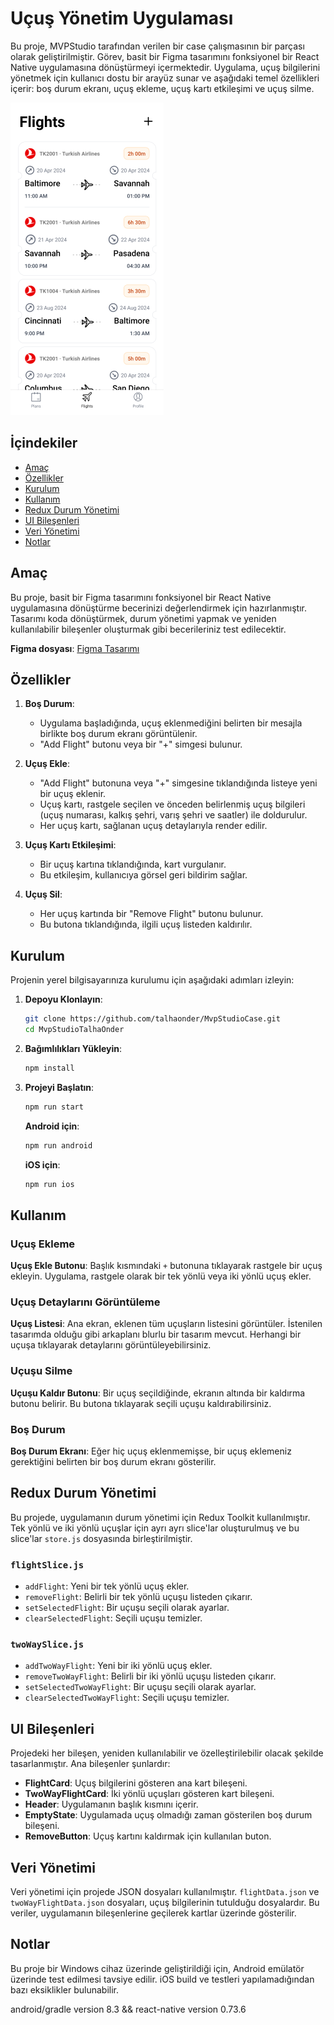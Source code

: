 # Uçuş Yönetim Uygulaması

Bu proje, MVPStudio tarafından verilen bir case çalışmasının bir parçası olarak geliştirilmiştir. Görev, basit bir Figma tasarımını fonksiyonel bir React Native uygulamasına dönüştürmeyi içermektedir. Uygulama, uçuş bilgilerini yönetmek için kullanıcı dostu bir arayüz sunar ve aşağıdaki temel özellikleri içerir: boş durum ekranı, uçuş ekleme, uçuş kartı etkileşimi ve uçuş silme.

![Uygulama Ekran Görüntüsü](https://github.com/talhaonder/MvpStudioCase/blob/main/src/assets/ss/Screenshot_1724687615.png)

## İçindekiler

- [Amaç](#amaç)
- [Özellikler](#özellikler)
- [Kurulum](#kurulum)
- [Kullanım](#kullanım)
- [Redux Durum Yönetimi](#redux-durum-yönetimi)
- [UI Bileşenleri](#ui-bileşenleri)
- [Veri Yönetimi](#veri-yönetimi)
- [Notlar](#notlar)

## Amaç

Bu proje, basit bir Figma tasarımını fonksiyonel bir React Native uygulamasına dönüştürme becerinizi değerlendirmek için hazırlanmıştır. Tasarımı koda dönüştürmek, durum yönetimi yapmak ve yeniden kullanılabilir bileşenler oluşturmak gibi becerileriniz test edilecektir.

**Figma dosyası**: [Figma Tasarımı](https://www.figma.com/design/cgODek1Y7g0s7B7VVhPlBn/mvpstudio-Case)

## Özellikler

1. **Boş Durum**:

   - Uygulama başladığında, uçuş eklenmediğini belirten bir mesajla birlikte boş durum ekranı görüntülenir.
   - "Add Flight" butonu veya bir "+" simgesi bulunur.

2. **Uçuş Ekle**:

   - "Add Flight" butonuna veya "+" simgesine tıklandığında listeye yeni bir uçuş eklenir.
   - Uçuş kartı, rastgele seçilen ve önceden belirlenmiş uçuş bilgileri (uçuş numarası, kalkış şehri, varış şehri ve saatler) ile doldurulur.
   - Her uçuş kartı, sağlanan uçuş detaylarıyla render edilir.

3. **Uçuş Kartı Etkileşimi**:

   - Bir uçuş kartına tıklandığında, kart vurgulanır.
   - Bu etkileşim, kullanıcıya görsel geri bildirim sağlar.

4. **Uçuş Sil**:
   - Her uçuş kartında bir "Remove Flight" butonu bulunur.
   - Bu butona tıklandığında, ilgili uçuş listeden kaldırılır.

## Kurulum

Projenin yerel bilgisayarınıza kurulumu için aşağıdaki adımları izleyin:

1. **Depoyu Klonlayın**:
   ```sh
   git clone https://github.com/talhaonder/MvpStudioCase.git
   cd MvpStudioTalhaOnder
   ```
2. **Bağımlılıkları Yükleyin**:
   ```sh
   npm install
   ```
3. **Projeyi Başlatın**:

   ```sh
   npm run start
   ```

   **Android için**:

   ```sh
   npm run android
   ```

   **iOS için**:

   ```sh
   npm run ios
   ```

## Kullanım

### Uçuş Ekleme

**Uçuş Ekle Butonu**: Başlık kısmındaki `+` butonuna tıklayarak rastgele bir uçuş ekleyin. Uygulama, rastgele olarak bir tek yönlü veya iki yönlü uçuş ekler.

### Uçuş Detaylarını Görüntüleme

**Uçuş Listesi**: Ana ekran, eklenen tüm uçuşların listesini görüntüler. İstenilen tasarımda olduğu gibi arkaplanı blurlu bir tasarım mevcut. Herhangi bir uçuşa tıklayarak detaylarını görüntüleyebilirsiniz.

### Uçuşu Silme

**Uçuşu Kaldır Butonu**: Bir uçuş seçildiğinde, ekranın altında bir kaldırma butonu belirir. Bu butona tıklayarak seçili uçuşu kaldırabilirsiniz.

### Boş Durum

**Boş Durum Ekranı**: Eğer hiç uçuş eklenmemişse, bir uçuş eklemeniz gerektiğini belirten bir boş durum ekranı gösterilir.

## Redux Durum Yönetimi

Bu projede, uygulamanın durum yönetimi için Redux Toolkit kullanılmıştır. Tek yönlü ve iki yönlü uçuşlar için ayrı ayrı slice'lar oluşturulmuş ve bu slice'lar `store.js` dosyasında birleştirilmiştir.

### `flightSlice.js`

- `addFlight`: Yeni bir tek yönlü uçuş ekler.
- `removeFlight`: Belirli bir tek yönlü uçuşu listeden çıkarır.
- `setSelectedFlight`: Bir uçuşu seçili olarak ayarlar.
- `clearSelectedFlight`: Seçili uçuşu temizler.

### `twoWaySlice.js`

- `addTwoWayFlight`: Yeni bir iki yönlü uçuş ekler.
- `removeTwoWayFlight`: Belirli bir iki yönlü uçuşu listeden çıkarır.
- `setSelectedTwoWayFlight`: Bir uçuşu seçili olarak ayarlar.
- `clearSelectedTwoWayFlight`: Seçili uçuşu temizler.

## UI Bileşenleri

Projedeki her bileşen, yeniden kullanılabilir ve özelleştirilebilir olacak şekilde tasarlanmıştır. Ana bileşenler şunlardır:

- **FlightCard**: Uçuş bilgilerini gösteren ana kart bileşeni.
- **TwoWayFlightCard**: İki yönlü uçuşları gösteren kart bileşeni.
- **Header**: Uygulamanın başlık kısmını içerir.
- **EmptyState**: Uygulamada uçuş olmadığı zaman gösterilen boş durum bileşeni.
- **RemoveButton**: Uçuş kartını kaldırmak için kullanılan buton.

## Veri Yönetimi

Veri yönetimi için projede JSON dosyaları kullanılmıştır. `flightData.json` ve `twoWayFlightData.json` dosyaları, uçuş bilgilerinin tutulduğu dosyalardır. Bu veriler, uygulamanın bileşenlerine geçilerek kartlar üzerinde gösterilir.

## Notlar

Bu proje bir Windows cihaz üzerinde geliştirildiği için, Android emülatör üzerinde test edilmesi tavsiye edilir. iOS build ve testleri yapılamadığından bazı eksiklikler bulunabilir.

android/gradle version 8.3 &&
react-native version 0.73.6

